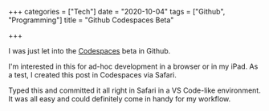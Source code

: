 +++
categories = ["Tech"]
date = "2020-10-04"
tags = ["Github", "Programming"]
title = "Github Codespaces Beta"

+++

I was just let into the [Codespaces](https://github.com/features/codespaces) beta in Github.

I'm interested in this for ad-hoc development in a browser or in my iPad. As a test, I created this post in Codespaces via Safari.

Typed this and committed it all right in Safari in a VS Code-like environment. It was all easy and could definitely come in handy for my workflow.


